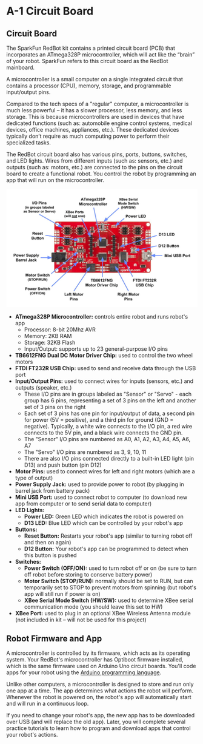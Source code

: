 # A-1 Circuit Board

## Circuit Board

The SparkFun RedBot kit contains a printed circuit board \(PCB\) that incorporates an ATmega328P microcontroller, which will act like the “brain” of your robot. SparkFun refers to this circuit board as the RedBot mainboard.

A microcontroller is a small computer on a single integrated circuit that contains a processor \(CPU\), memory, storage, and programmable input/output pins.

Compared to the tech specs of a "regular" computer, a microcontroller is much less powerful – it has a slower processor, less memory, and less storage. This is because microcontrollers are used in devices that have dedicated functions \(such as: automobile engine control systems, medical devices, office machines, appliances, etc.\). These dedicated devices typically don’t require as much computing power to perform their specialized tasks.

The RedBot circuit board also has various pins, ports, buttons, switches, and LED lights. Wires from different inputs \(such as: sensors, etc.\) and outputs \(such as: motors, etc.\) are connected to the pins on the circuit board to create a functional robot. You control the robot by programming an app that will run on the microcontroller.

![RedBot Circuit Board](../../.gitbook/assets/redbot-mainboard-annotated.jpg)

* **ATmega328P Microcontroller:**  controls entire robot and runs robot's app
  * Processor:  8-bit 20Mhz AVR
  * Memory:  2KB RAM
  * Storage:  32KB Flash
  * Input/Output: supports up to 23 general-purpose I/O pins
* **TB6612FNG Dual DC Motor Driver Chip:**  used to control the two wheel motors
* **FTDI FT232R USB Chip:**  used to send and receive data through the USB port
* **Input/Output Pins:**  used to connect wires for inputs \(sensors, etc.\) and outputs \(speaker, etc.\)
  * These I/O pins are in groups labeled as "Sensor" or "Servo" - each group has 6 pins, representing a set of 3 pins on the left and another set of 3 pins on the right
  * Each set of 3 pins has one pin for input/output of data, a second pin for power (5V = positive), and a third pin for ground (GND = negative). Typically, a white wire connects to the I/O pin, a red wire connects to the 5V pin, and a black wire connects the GND pin.
  * The "Sensor" I/O pins are numbered as A0, A1, A2, A3, A4, A5, A6, A7
  * The "Servo" I/O pins are numbered as 3, 9, 10, 11
  * There are also I/O pins connected directly to a built-in LED light (pin D13) and push button (pin D12)
* **Motor Pins:**  used to connect wires for left and right motors \(which are a type of output\)
* **Power Supply Jack:**  used to provide power to robot \(by plugging in barrel jack from battery pack\)
* **Mini USB Port:**  used to connect robot to computer \(to download new app from computer or to send serial data to computer\)
* **LED Lights:**
  * **Power LED:**  Green LED which indicates the robot is powered on
  * **D13 LED:**  Blue LED which can be controlled by your robot's app
* **Buttons:**
  * **Reset Button:**  Restarts your robot's app \(similar to turning robot off and then on again\)
  * **D12 Button:**  Your robot's app can be programmed to detect when this button is pushed
* **Switches:**
  * **Power Switch \(OFF/ON\):**  used to turn robot off or on \(be sure to turn off robot before storing to conserve battery power\)
  * **Motor Switch \(STOP/RUN\):** normally should be set to RUN, but can temporarily set to STOP to prevent motors from spinning \(but robot's app will still run if power is on\)
  * **XBee Serial Mode Switch \(HW/SW\):**  used to determine XBee serial communication mode \(you should leave this set to HW\)
* **XBee Port:**  used to plug in an optional XBee Wireless Antenna module \(not included in kit – will not be used for this project\)

## Robot Firmware and App

A microcontroller is controlled by its firmware, which acts as its operating system. Your RedBot's microcontroller has Optiboot firmware installed, which is the same firmware used on Arduino Uno circuit boards. You'll code apps for your robot using the [Arduino programming language](../../references/arduino.md).

Unlike other computers, a microcontroller is designed to store and run only one app at a time. The app determines what actions the robot will perform. Whenever the robot is powered on, the robot's app will automatically start and will run in a continuous loop.

If you need to change your robot's app, the new app has to be downloaded over USB \(and will replace the old app\). Later, you will complete several practice tutorials to learn how to program and download apps that control your robot's actions.


